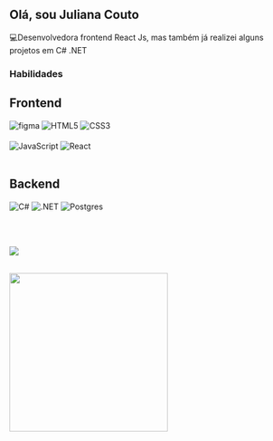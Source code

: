  <h2 >Olá, sou Juliana Couto  </h2> 

<div >💻Desenvolvedora frontend React Js, mas também já realizei alguns projetos em C# .NET </div>


### Habilidades
<div>
 <h2>Frontend</h2>
 <div>
  <img align="Center" alt="figma" src="https://img.shields.io/badge/figma-%23F24E1E.svg?style=for-the-badge&logo=figma&logoColor=white">
 <img align="Center" alt="HTML5" src="https://img.shields.io/badge/HTML5-E34F26?style=for-the-badge&logo=html5&logoColor=white">
    <img align="Center" alt="CSS3" src="https://img.shields.io/badge/CSS3-1572B6?style=for-the-badge&logo=css3&logoColor=white">
 </div>
 </br>
    <img align="Center" alt="JavaScript" src="https://img.shields.io/badge/JavaScript-yellow?style=for-the-badge&logo=javascript&logoColor=F7DF1E">
     <img align="Center" alt="React" src="https://img.shields.io/badge/React-00008B?style=for-the-badge&logo=react">
    
<div > <br>
 
<h2>Backend</h2>
  <img align="Center" alt="C#" src="https://img.shields.io/badge/C%23-330066?style=for-the-badge&logo=c-sharp&logoColor=823085">
  <img align="center" alt=".NET" src="https://img.shields.io/badge/.NET-512BD4?style=for-the-badge&logo=.net&logoColor=white">

  <img align="Center" alt="Postgres" src="https://img.shields.io/badge/PostgreSQL-316192?style=for-the-badge&logo=postgresql&logoColor=white">  
  
  <br>  <br>
  
  
  <img src="https://user-images.githubusercontent.com/73097560/115834477-dbab4500-a447-11eb-908a-139a6edaec5c.gif">



    
<br>  <img height="280em" src="https://github-readme-stats.vercel.app/api/top-langs/?username=JuCouto&layout=compact&langs_count=7&theme=dark"/>
</div>